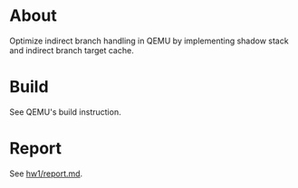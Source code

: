 # About

Optimize indirect branch handling in QEMU by implementing shadow stack and indirect branch target cache.

# Build

See QEMU's build instruction.

# Report

See [hw1/report.md](hw1/report.md).

